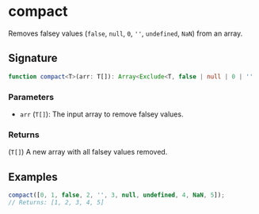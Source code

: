 # compact

Removes falsey values (`false`, `null`, `0`, `''`, `undefined`, `NaN`) from an array.

## Signature

```typescript
function compact<T>(arr: T[]): Array<Exclude<T, false | null | 0 | '' | undefined>>;
```

### Parameters

- `arr` (`T[]`): The input array to remove falsey values.

### Returns

(`T[]`) A new array with all falsey values removed.

## Examples

```typescript
compact([0, 1, false, 2, '', 3, null, undefined, 4, NaN, 5]);
// Returns: [1, 2, 3, 4, 5]
```
